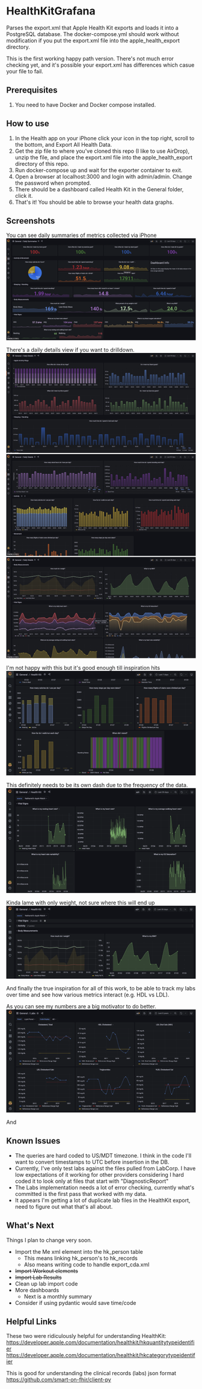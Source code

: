 # HealthKitGrafana

Parses the export.xml that Apple Health Kit exports and loads it into a PostgreSQL database.
The docker-compose.yml should work without modification if you put the export.xml file into
the apple_health_export directory.

This is the first working happy path version. There's not much
error checking yet, and it's possible your export.xml has differences which casue your file
to fail. 

## Prerequisites

1. You need to have Docker and Docker compose installed.

## How to use

1. In the Health app on your iPhone click your icon in the top right,
scroll to the bottom, and Export All Health Data.
2. Get the zip file to where you've cloned this repo (I like to use AirDrop), unzip the file,
and place the export.xml file into the apple_health_export directory of this repo.
3. Run docker-compose up and wait for the exporter container to exit.
4. Open a browser at localhost:3000 and login with admin/admin. Change the password when prompted.
5. There should be a dashboard called Health Kit in the General folder, click it.
6. That's it! You should be able to browse your health data graphs.

## Screenshots
You can see daily summaries of metrics collected via iPhone
![daily_summaries1](./docs/daily_summaries.png)

There's a daily details view if you want to drilldown.
![daily_details_1](./docs/daily_details_1.jpg)
![daily_details_2](./docs/daily_details_2.jpg)
![daily_details_3](./docs/daily_details_3.jpg)

I'm not happy with this but it's good enough till inspiration hits
![activity](./docs/activity.png)

This definitely needs to be its own dash due to the frequency of the data.
![vitals](./docs/vitals.png)

Kinda lame with only weight, not sure where this will end up
![body_measurements](./docs/body_measurements.png)

And finally the true inspiration for all of this work, to be able to track my labs
over time and see how various metrics interact (e.g. HDL vs LDL).

As you can see my numbers are a big motivator to do better.
![labs](./docs/labs.png)

And 
## Known Issues
* The queries are hard coded to US/MDT timezone. I think in the code I'll 
want to convert timestamps to UTC before insertion in the DB.
* Currently, I've only test labs against the files pulled from LabCorp. I 
have low expectations of it working for other providers considering I 
hard coded it to look only at files that start with "DiagnosticReport"
* The Labs implementation needs a lot of error checking, currently
what's committed is the first pass that worked with my data.
* It appears I'm getting a lot of duplicate lab files in the HealthKit
export, need to figure out what that's all about.

## What's Next
Things I plan to change very soon.

* Import the Me xml element into the hk_person table
  * This means linking hk_person's to hk_records
  * Also means writing code to handle export_cda.xml
* ~~Import Workout elements~~
* ~~Import Lab Results~~
* Clean up lab import code
* More dashboards
  * Next is a monthly summary
* Consider if using pydantic would save time/code

## Helpful Links

These two were ridiculously helpful for understanding HealthKit:
https://developer.apple.com/documentation/healthkit/hkquantitytypeidentifier
https://developer.apple.com/documentation/healthkit/hkcategorytypeidentifier

This is good for understanding the clinical records (labs) json format
https://github.com/smart-on-fhir/client-py